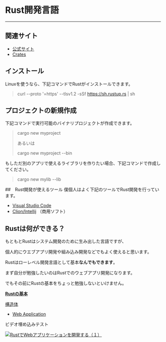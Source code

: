 # Rust開発言語

---
## 関連サイト
- [公式サイト](https://www.rust-lang.org)
- [Crates](https://crates.io/)

## インストール
Linuxを使うなら、下記コマンドでRustがインストールできます。
> curl --proto '=https' --tlsv1.2 -sSf https://sh.rustup.rs | sh

## プロジェクトの新規作成
下記コマンドで実行可能のバイナリプロジェクトが作成できます。
> cargo new myproject
>
> あるいは
>
> cargo new myproject --bin

もしただ別のアプリで使えるライブラリを作りたい場合、下記コマンドで作成してください。
> cargo new mylib --lib

##　Rust開発が使えるツール
僕個人はよく下記のツールでRust開発を行っています。
- [Visual Studio Code](https://code.visualstudio.com/)
- [Clion/Intellij](https://www.jetbrains.com/)
  （商用ソフト）

## Rustは何ができる？
もともとRustはシステム開発のために生み出した言語ですが、

個人的にウエブアプリ開発や組み込み開発などでもよく使えると思います。

Rustはローレベル開発言語として基本**なんでもできます**。

まず自分が勉強したいのはRustでのウェブアプリ開発になります。

でもその前にRustの基本をちょっと勉強しないといけません。

**[Rustの基本](Basic)**

[構造体](Basic/rust_struct.ja_jp.ipynb)


- [Web Application](web/README.ja_jp.md)

ビデオ埋め込みテスト

[![RustでWebアプリケーションを開発する（１）](https://res.cloudinary.com/marcomontalbano/image/upload/v1610790720/video_to_markdown/images/vimeo--501149483-c05b58ac6eb4c4700831b2b3070cd403.jpg)](https://vimeo.com/501149483 "RustでWebアプリケーションを開発する（１）")
